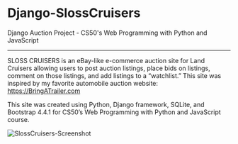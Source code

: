 # Django-SlossCruisers
Django Auction Project - CS50's Web Programming with Python and JavaScript

---

SLOSS CRUISERS is an eBay-like e-commerce auction site for Land Cruisers allowing users to post auction listings, place bids on listings, comment on those listings, and add listings to a “watchlist.” This site was inspired by my favorite automobile auction website: https://BringATrailer.com 

This site was created using Python, Django framework, SQLite, and Bootstrap 4.4.1 for CS50’s Web Programming with Python and JavaScript course. 


![SlossCruisers-Screenshot](https://github.com/blaineprickett/Django-SlossCruisers/assets/109476886/857689cf-cdb4-4408-b671-bff055e4a227)

